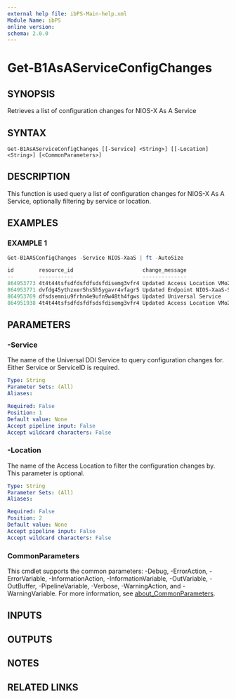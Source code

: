 ```yaml
---
external help file: ibPS-Main-help.xml
Module Name: ibPS
online version:
schema: 2.0.0
---
```


# Get-B1AsAServiceConfigChanges

## SYNOPSIS
Retrieves a list of configuration changes for NIOS-X As A Service

## SYNTAX

```
Get-B1AsAServiceConfigChanges [[-Service] <String>] [[-Location] <String>] [<CommonParameters>]
```

## DESCRIPTION
This function is used query a list of configuration changes for NIOS-X As A Service, optionally filtering by service or location.

## EXAMPLES

### EXAMPLE 1
```powershell
Get-B1AASConfigChanges -Service NIOS-XaaS | ft -AutoSize

id        resource_id                      change_message                          created_at           user_name                      request_id
--        -----------                      --------------                          ----------           ---------                      ----------
864953773 4t4t44tsfsdfdsfdfsdsfdisemg3vfr4 Updated Access Location VMo2-Swansea-DC 6/25/2025 6:37:22 PM example.user@domain.com        494ddfdsfsfsdfgt5heeeccd7fd4a616
864953771 dvfdg45ythzxer5hs5h5ygavr4vfagr5 Updated Endpoint NIOS-XaaS-Swansea      6/25/2025 6:37:22 PM example.user@domain.com        494ddfdsfsfsdfgt5heeeccd7fd4a616
864953769 dfsdsemniu9frhn4e9ufn9w48th4fgws Updated Universal Service               6/25/2025 6:37:22 PM example.user@domain.com        494ddfdsfsfsdfgt5heeeccd7fd4a616
864951938 4t4t44tsfsdfdsfdfsdsfdisemg3vfr4 Updated Access Location VMo2-Swansea-DC 6/25/2025 6:36:34 PM example.user@domain.com        7fdr9fdsdffr4gf4g5ey5hy219c939f8
```

## PARAMETERS

### -Service
The name of the Universal DDI Service to query configuration changes for.
Either Service or ServiceID is required.

```yaml
Type: String
Parameter Sets: (All)
Aliases:

Required: False
Position: 1
Default value: None
Accept pipeline input: False
Accept wildcard characters: False
```

### -Location
The name of the Access Location to filter the configuration changes by.
This parameter is optional.

```yaml
Type: String
Parameter Sets: (All)
Aliases:

Required: False
Position: 2
Default value: None
Accept pipeline input: False
Accept wildcard characters: False
```

### CommonParameters
This cmdlet supports the common parameters: -Debug, -ErrorAction, -ErrorVariable, -InformationAction, -InformationVariable, -OutVariable, -OutBuffer, -PipelineVariable, -Verbose, -WarningAction, and -WarningVariable. For more information, see [about_CommonParameters](http://go.microsoft.com/fwlink/?LinkID=113216).

## INPUTS

## OUTPUTS

## NOTES

## RELATED LINKS
